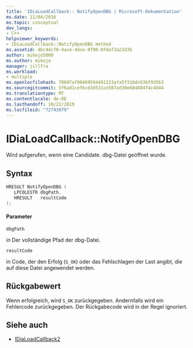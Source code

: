```yaml
---
title: 'IDiaLoadCallback:: NotifyOpenDBG | Microsoft-Dokumentation'
ms.date: 11/04/2016
ms.topic: conceptual
dev_langs:
- C++
helpviewer_keywords:
- IDiaLoadCallback::NotifyOpenDBG method
ms.assetid: dbc4dcf0-4ace-4dce-9790-0fdaf3a23d3b
author: mikejo5000
ms.author: mikejo
manager: jillfra
ms.workload:
- multiple
ms.openlocfilehash: 70607af90469594491223afa5f316dc63bf935b3
ms.sourcegitcommit: 5f6ad1cefbcd3d531ce587ad30e684684f4c4d44
ms.translationtype: MT
ms.contentlocale: de-DE
ms.lasthandoff: 10/22/2019
ms.locfileid: "72743079"
---
```

# <a name="idialoadcallbacknotifyopendbg"></a>IDiaLoadCallback::NotifyOpenDBG
Wird aufgerufen, wenn eine Candidate. dbg-Datei geöffnet wurde.

## <a name="syntax"></a>Syntax

```C++
HRESULT NotifyOpenDBG ( 
   LPCOLESTR dbgPath,
   HRESULT   resultCode
);
```

#### <a name="parameters"></a>Parameter
 `dbgPath`

in Der vollständige Pfad der dbg-Datei.

 `resultCode`

in Code, der den Erfolg (`S_OK`) oder das Fehlschlagen der Last angibt, die auf diese Datei angewendet werden.

## <a name="return-value"></a>Rückgabewert
 Wenn erfolgreich, wird `S_OK` zurückgegeben. Andernfalls wird ein Fehlercode zurückgegeben. Der Rückgabecode wird in der Regel ignoriert.

## <a name="see-also"></a>Siehe auch
- [IDiaLoadCallback2](../../debugger/debug-interface-access/idialoadcallback2.md)